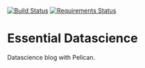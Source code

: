 [![Build Status](https://travis-ci.org/mnbvcxz010308/project-alpha-source.svg?branch=dev)](https://travis-ci.org/mnbvcxz010308/project-alpha-source)
[![Requirements Status](https://requires.io/github/mnbvcxz010308/project-alpha-source/requirements.svg?branch=dev)](https://requires.io/github/mnbvcxz010308/project-alpha-source/requirements/?branch=dev)
# Essential Datascience
Datascience blog with Pelican.
